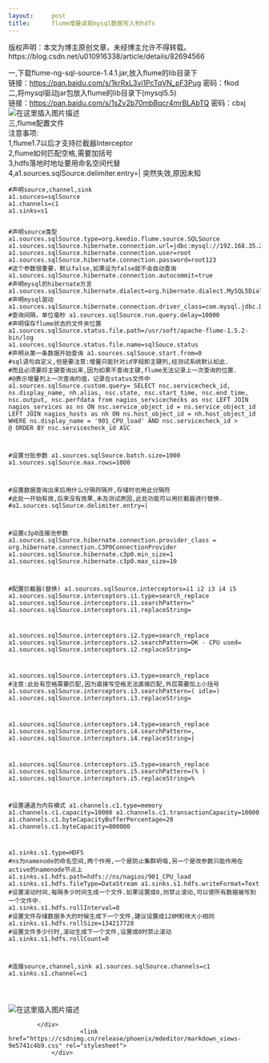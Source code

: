 ```yaml
---
layout:     post
title:      flume增量读取mysql数据写入到hdfs
---
```

<div id="article_content" class="article_content clearfix csdn-tracking-statistics" data-pid="blog" data-mod="popu_307" data-dsm="post">
								<div class="article-copyright">
					版权声明：本文为博主原创文章，未经博主允许不得转载。					https://blog.csdn.net/u010916338/article/details/82694566				</div>
								            <div id="content_views" class="markdown_views prism-atom-one-dark">
							<!-- flowchart 箭头图标 勿删 -->
							<svg xmlns="http://www.w3.org/2000/svg" style="display: none;"><path stroke-linecap="round" d="M5,0 0,2.5 5,5z" id="raphael-marker-block" style="-webkit-tap-highlight-color: rgba(0, 0, 0, 0);"></path></svg>
							<p>一,下载flume-ng-sql-source-1.4.1.jar,放入flume的lib目录下<br>
链接：<a href="https://pan.baidu.com/s/1krRxL3vi1PcTqVN_pF3Pug" rel="nofollow">https://pan.baidu.com/s/1krRxL3vi1PcTqVN_pF3Pug</a> 密码：fkod<br>
二,将mysql驱动jar包放入flume的lib目录下(mysql5.5)<br>
链接：<a href="https://pan.baidu.com/s/1sZv2b70mbBqcr4mrBLAbTQ" rel="nofollow">https://pan.baidu.com/s/1sZv2b70mbBqcr4mrBLAbTQ</a> 密码：cbxj<br>
<img src="https://img-blog.csdn.net/20180918144910350?watermark/2/text/aHR0cHM6Ly9ibG9nLmNzZG4ubmV0L3UwMTA5MTYzMzg=/font/5a6L5L2T/fontsize/400/fill/I0JBQkFCMA==/dissolve/70" alt="在这里插入图片描述"><br>
三,flume配置文件<br>
注意事项:<br>
1,flume1.7以后才支持拦截器Interceptor<br>
2,flume如何匹配空格,需要加括号<br>
3,hdfs落地时地址要用命名空间代替<br>
4,a1.sources.sqlSource.delimiter.entry=|  突然失效,原因未知</p>
<pre><code>#声明source,channel,sink
a1.sources=sqlSource
a1.channels=c1
a1.sinks=s1

#声明source类型
a1.sources.sqlSource.type=org.keedio.flume.source.SQLSource
a1.sources.sqlSource.hibernate.connection.url=jdbc:mysql://192.168.35.202:3306/nagios
a1.sources.sqlSource.hibernate.connection.user=root
a1.sources.sqlSource.hibernate.connection.password=root123
#这个参数很重要，默认false,如果设为false就不会自动查询
a1.sources.sqlSource.hibernate.connection.autocommit=true
#声明mysql的hibernate方言
a1.sources.sqlSource.hibernate.dialect=org.hibernate.dialect.MySQL5Dialect
#声明mysql驱动
a1.sources.sqlSource.hibernate.connection.driver_class=com.mysql.jdbc.Driver
#查询间隔，单位毫秒
a1.sources.sqlSource.run.query.delay=10000
#声明保存flume状态的文件夹位置
a1.sources.sqlSource.status.file.path=/usr/soft/apache-flume-1.5.2-bin/log
a1.sources.sqlSource.status.file.name=sqlSouce.status
#声明从第一条数据开始查询
a1.sources.sqlSouce.start.from=0
#sql语句自定义,但是要注意:增量只能针对id字段即主键列,经测试系统默认如此.
#而且必须要将主键查询出来,因为如果不查询主键,flume无法记录上一次查询的位置.
#$@$表示增量列上一次查询的值，记录在status文件中
a1.sources.sqlSource.custom.query=
SELECT nsc.servicecheck_id,  ns.display_name, nh.alias, nsc.state, nsc.start_time, nsc.end_time, nsc.output, nsc.perfdata 
from nagios_servicechecks as nsc 
LEFT JOIN nagios_services as ns ON nsc.service_object_id = ns.service_object_id 
LEFT JOIN nagios_hosts as nh ON ns.host_object_id = nh.host_object_id 
WHERE ns.display_name = '901_CPU_load' 
AND nsc.servicecheck_id &gt; $@$ ORDER BY nsc.servicecheck_id ASC

#设置分批参数
a1.sources.sqlSource.batch.size=1000
a1.sources.sqlSource.max.rows=1000

#设置数据查询出来后用什么分隔符隔开,存储时也用此分隔符
#此处一开始有效,后来没有效果,未及测试原因,此处功能可以用拦截器进行替换.
#a1.sources.sqlSource.delimiter.entry=|

#设置c3p0连接池参数
a1.sources.sqlSource.hibernate.connection.provider_class = org.hibernate.connection.C3P0ConnectionProvider
a1.sources.sqlSource.hibernate.c3p0.min_size=1
a1.sources.sqlSource.hibernate.c3p0.max_size=10


#配置拦截器(替换)
a1.sources.sqlSource.interceptors=i1 i2 i3 i4 i5
a1.sources.sqlSource.interceptors.i1.type=search_replace
a1.sources.sqlSource.interceptors.i1.searchPattern="
a1.sources.sqlSource.interceptors.i1.replaceString=

a1.sources.sqlSource.interceptors.i2.type=search_replace
a1.sources.sqlSource.interceptors.i2.searchPattern=OK - CPU used=
a1.sources.sqlSource.interceptors.i2.replaceString=

a1.sources.sqlSource.interceptors.i3.type=search_replace
#注意:此处有空格需要匹配,因为直接写空格无法直接匹配,外层需要加上小括号
a1.sources.sqlSource.interceptors.i3.searchPattern=( idle=)
a1.sources.sqlSource.interceptors.i3.replaceString=

a1.sources.sqlSource.interceptors.i4.type=search_replace
a1.sources.sqlSource.interceptors.i4.searchPattern=,
a1.sources.sqlSource.interceptors.i4.replaceString=|

a1.sources.sqlSource.interceptors.i5.type=search_replace
a1.sources.sqlSource.interceptors.i5.searchPattern=(% )
a1.sources.sqlSource.interceptors.i5.replaceString=%


#设置通道为内存模式
a1.channels.c1.type=memory
a1.channels.c1.capacity=10000
a1.channels.c1.transactionCapacity=10000
a1.channels.c1.byteCapacityBufferPercentage=20
a1.channels.c1.byteCapacity=800000


a1.sinks.s1.type=HDFS
#ns为namenode的命名空间,两个作用,一个是防止集群坍塌,另一个是改参数只能作用在active的namenode节点上
a1.sinks.s1.hdfs.path=hdfs://ns/nagios/901_CPU_load
a1.sinks.s1.hdfs.fileType=DataStream
a1.sinks.s1.hdfs.writeFormat=Text
#设置滚动时间,每隔多少时间生成一个文件.如果设置成0,则禁止滚动,可以使所有数据被写到一个文件中.
a1.sinks.s1.hdfs.rollInterval=0
#设置文件存储数据多大的时候生成下一个文件,建议设置成128M和块大小相同
a1.sinks.s1.hdfs.rollSize=134217728
#设置文件多少行时,滚动生成下一个文件,设置成0时禁止滚动
a1.sinks.s1.hdfs.rollCount=0



#连接source,channel,sink
a1.sources.sqlSource.channels=c1
a1.sinks.s1.channel=c1

</code></pre>
<p><img src="https://img-blog.csdn.net/20180918144927222?watermark/2/text/aHR0cHM6Ly9ibG9nLmNzZG4ubmV0L3UwMTA5MTYzMzg=/font/5a6L5L2T/fontsize/400/fill/I0JBQkFCMA==/dissolve/70" alt="在这里插入图片描述"></p>

            </div>
						<link href="https://csdnimg.cn/release/phoenix/mdeditor/markdown_views-9e5741c4b9.css" rel="stylesheet">
                </div>